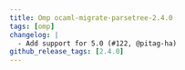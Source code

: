 ```yaml
---
title: Omp ocaml-migrate-parsetree-2.4.0
tags: [omp]
changelog: |
  - Add support for 5.0 (#122, @pitag-ha)
github_release_tags: [2.4.0]
---
```


